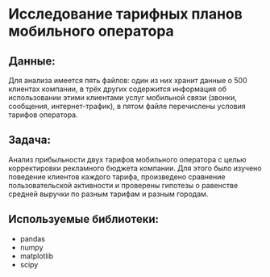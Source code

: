 # Исследование тарифных планов мобильного оператора
## Данные:
Для анализа имеется пять файлов: один из них хранит данные о 500 клиентах компании, в трёх других содержится информация об использовании этими клиентами услуг мобильной связи (звонки, сообщения, интернет-трафик), в пятом файле перечислены условия тарифов оператора.
## Задача:
Анализ прибыльности двух тарифов мобильного оператора с целью корректировки рекламного бюджета компании. Для этого было изучено поведение клиентов каждого тарифа, произведено сравнение пользовательской активности и проверены гипотезы о равенстве средней выручки по разным тарифам и разным городам.
## Используемые библиотеки:
- pandas 
- numpy 
- matplotlib 
- scipy
